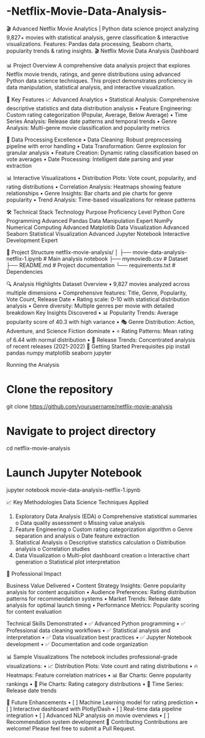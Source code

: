 # -Netflix-Movie-Data-Analysis-
🎬 Advanced Netflix Movie Analytics | Python data science project analyzing 9,827+ movies with statistical analysis, genre classification &amp; interactive visualizations. Features: Pandas data processing, Seaborn charts, popularity trends &amp; rating insights. 
🎬 Netflix Movie Data Analysis Dashboard

📊 Project Overview
A comprehensive data analysis project that explores Netflix movie trends, ratings, and genre distributions using advanced Python data science techniques. This project demonstrates proficiency in data manipulation, statistical analysis, and interactive visualization.

🚀 Key Features
📈 Advanced Analytics
•	Statistical Analysis: Comprehensive descriptive statistics and data distribution analysis
•	Feature Engineering: Custom rating categorization (Popular, Average, Below Average)
•	Time Series Analysis: Release date patterns and temporal trends
•	Genre Analysis: Multi-genre movie classification and popularity metrics

🎯 Data Processing Excellence
•	Data Cleaning: Robust preprocessing pipeline with error handling
•	Data Transformation: Genre explosion for granular analysis
•	Feature Creation: Dynamic rating classification based on vote averages
•	Date Processing: Intelligent date parsing and year extraction

📊 Interactive Visualizations
•	Distribution Plots: Vote count, popularity, and rating distributions
•	Correlation Analysis: Heatmaps showing feature relationships
•	Genre Insights: Bar charts and pie charts for genre popularity
•	Trend Analysis: Time-based visualizations for release patterns

🛠️ Technical Stack
Technology	Purpose	Proficiency Level
Python	Core Programming	Advanced
Pandas	Data Manipulation	Expert
NumPy	Numerical Computing	Advanced
Matplotlib	Data Visualization	Advanced
Seaborn	Statistical Visualization	Advanced
Jupyter Notebook	Interactive Development	Expert

📁 Project Structure
netflix-movie-analysis/
│
├── movie-data-analysis-netflix-1.ipynb    # Main analysis notebook
├── mymoviedb.csv                          # Dataset
├── README.md                              # Project documentation
└── requirements.txt                       # Dependencies

🔍 Analysis Highlights
Dataset Overview
•	9,827 movies analyzed across multiple dimensions
•	Comprehensive features: Title, Genre, Popularity, Vote Count, Release Date
•	Rating scale: 0-10 with statistical distribution analysis
•	Genre diversity: Multiple genres per movie with detailed breakdown
Key Insights Discovered
•	📊 Popularity Trends: Average popularity score of 40.3 with high variance
•	🎭 Genre Distribution: Action, Adventure, and Science Fiction dominate
•	⭐ Rating Patterns: Mean rating of 6.44 with normal distribution
•	📅 Release Trends: Concentrated analysis of recent releases (2021-2022)
🚀 Getting Started
Prerequisites
pip install pandas numpy matplotlib seaborn jupyter

Running the Analysis
# Clone the repository
git clone https://github.com/yourusername/netflix-movie-analysis

# Navigate to project directory
cd netflix-movie-analysis

# Launch Jupyter Notebook
jupyter notebook movie-data-analysis-netflix-1.ipynb

📈 Key Methodologies
Data Science Techniques Applied
1.	Exploratory Data Analysis (EDA)
o	Comprehensive statistical summaries
o	Data quality assessment
o	Missing value analysis
2.	Feature Engineering
o	Custom rating categorization algorithm
o	Genre separation and analysis
o	Date feature extraction
3.	Statistical Analysis
o	Descriptive statistics calculation
o	Distribution analysis
o	Correlation studies
4.	Data Visualization
o	Multi-plot dashboard creation
o	Interactive chart generation
o	Statistical plot interpretation

💼 Professional Impact

Business Value Delivered
•	Content Strategy Insights: Genre popularity analysis for content acquisition
•	Audience Preferences: Rating distribution patterns for recommendation systems
•	Market Trends: Release date analysis for optimal launch timing
•	Performance Metrics: Popularity scoring for content evaluation

Technical Skills Demonstrated
•	✅ Advanced Python programming
•	✅ Professional data cleaning workflows
•	✅ Statistical analysis and interpretation
•	✅ Data visualization best practices
•	✅ Jupyter Notebook development
•	✅ Documentation and code organization

📊 Sample Visualizations
The notebook includes professional-grade visualizations:
•	📈 Distribution Plots: Vote count and rating distributions
•	🔥 Heatmaps: Feature correlation matrices
•	📊 Bar Charts: Genre popularity rankings
•	🥧 Pie Charts: Rating category distributions
•	📅 Time Series: Release date trends

🎯 Future Enhancements
•	[ ] Machine Learning model for rating prediction
•	[ ] Interactive dashboard with Plotly/Dash
•	[ ] Real-time data pipeline integration
•	[ ] Advanced NLP analysis on movie overviews
•	[ ] Recommendation system development
🤝 Contributing
Contributions are welcome! Please feel free to submit a Pull Request.
